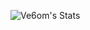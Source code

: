 ![Ve6om's Stats](https://github-readme-stats-eight-teal-30.vercel.app/api?username=Ve6om&theme=github_dark&show_icons=true&hide_border=true&count_private=true)
